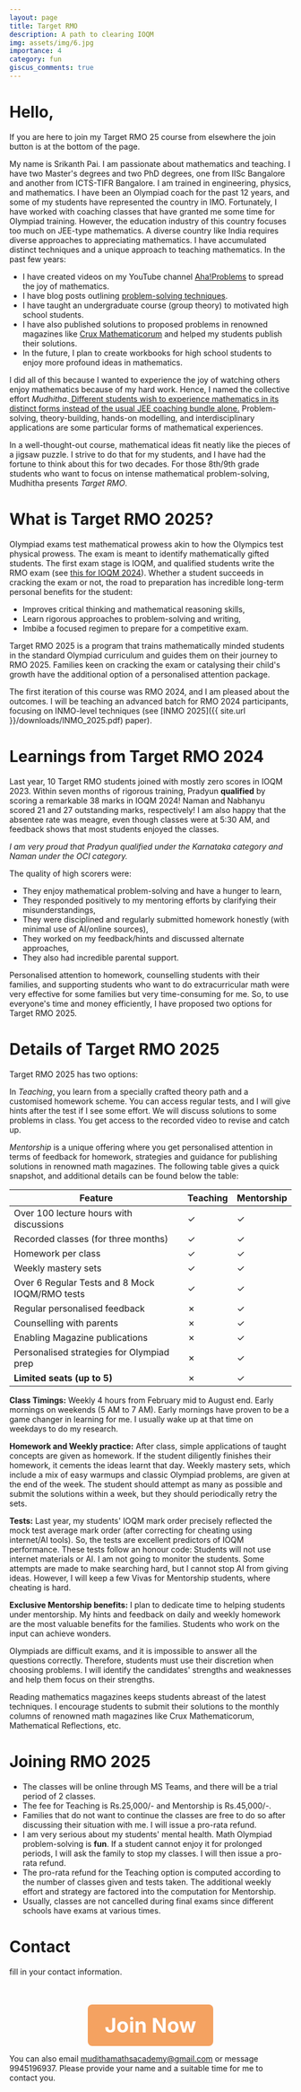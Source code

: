 ```yaml
---
layout: page
title: Target RMO
description: A path to clearing IOQM
img: assets/img/6.jpg
importance: 4
category: fun
giscus_comments: true
---
```


<!-- Optional CSS to style the button -->
<style>
  .join-button-container {
    text-align: center; /* Center the button */
    margin-top: 50px;    /* Add space above */
  }

  .join-button {
    font-size: 36px;        /* Large text size */
    font-weight: bold;      /* Bold letters */
    background-color: #f4a261;  /* Light orange background color */
    color: white;           /* White text color */
    padding: 15px 30px;     /* Add padding around the text */
    text-decoration: none;  /* Remove underline */
    border-radius: 8px;     /* Rounded corners */
    display: inline-block;  /* Make the link behave like a button */
    transition: background-color 0.3s ease; /* Smooth transition */
  }

  .join-button:hover {
    background-color: #e76f51;  /* Darker shade on hover */
  }
</style>

# Hello,

If you are here to join my Target RMO 25 course from elsewhere the join button is at the bottom of the page.

My name is Srikanth Pai. I am passionate about mathematics and teaching. I have two Master's degrees and two PhD degrees, one from IISc Bangalore and another from ICTS-TIFR Bangalore. I am trained in engineering, physics, and mathematics. I have been an Olympiad coach for the past 12 years, and some of my students have represented the country in IMO. Fortunately, I have worked with coaching classes that have granted me some time for Olympiad training. However, the education industry of this country focuses too much on JEE-type mathematics. A diverse country like India requires diverse approaches to appreciating mathematics. I have accumulated distinct techniques and a unique approach to teaching mathematics. In the past few years:

- I have created videos on my YouTube channel [Aha!Problems](https://www.youtube.com/channel/UCte6PsCjmIJXqVOgSEmO_vg) to spread the joy of mathematics.
- I have blog posts outlining [problem-solving techniques](https://srikanthbpai.github.io/blog/2024/Perfect-square-Olympiad/).
- I have taught an undergraduate course (group theory) to motivated high school students.
- I have also published solutions to proposed problems in renowned magazines like [Crux Mathematicorum](https://cms.math.ca/publications/crux/) and helped my students publish their solutions.
- In the future, I plan to create workbooks for high school students to enjoy more profound ideas in mathematics.

I did all of this because I wanted to experience the joy of watching others enjoy mathematics because of my hard work. Hence, I named the collective effort _Mudhitha_.<u> Different students wish to experience mathematics in its distinct forms instead of the usual JEE coaching bundle alone.</u> Problem-solving, theory-building, hands-on modelling, and interdisciplinary applications are some particular forms of mathematical experiences.

In a well-thought-out course, mathematical ideas fit neatly like the pieces of a jigsaw puzzle. I strive to do that for my students, and I have had the fortune to think about this for two decades. For those 8th/9th grade students who want to focus on intense mathematical problem-solving, Mudhitha presents _Target RMO_.

# What is Target RMO 2025?

Olympiad exams test mathematical prowess akin to how the Olympics test physical prowess. The exam is meant to identify mathematically gifted students. The first exam stage is IOQM, and qualified students write the RMO exam (see [this for IOQM 2024](https://olympiads.hbcse.tifr.res.in/about-olympiads/stages/mathematical-olympiad/)). Whether a student succeeds in cracking the exam or not, the road to preparation has incredible long-term personal benefits for the student:

- Improves critical thinking and mathematical reasoning skills,
- Learn rigorous approaches to problem-solving and writing,
- Imbibe a focused regimen to prepare for a competitive exam.

Target RMO 2025 is a program that trains mathematically minded students in the standard Olympiad curriculum and guides them on their journey to RMO 2025. Families keen on cracking the exam or catalysing their child's growth have the additional option of a personalised attention package.

The first iteration of this course was RMO 2024, and I am pleased about the outcomes. I will be teaching an advanced batch for RMO 2024 participants, focusing on INMO-level techniques (see [INMO 2025]({{ site.url }}/downloads/INMO_2025.pdf) paper).

# Learnings from Target RMO 2024

Last year, 10 Target RMO students joined with mostly zero scores in IOQM 2023. Within seven months of rigorous training, Pradyun **qualified** by scoring a remarkable 38 marks in IOQM 2024! Naman and Nabhanyu scored 21 and 27 outstanding marks, respectively! I am also happy that the absentee rate was meagre, even though classes were at 5:30 AM, and feedback shows that most students enjoyed the classes.

_I am very proud that Pradyun qualified under the Karnataka category and Naman under the OCI category._

The quality of high scorers were:

- They enjoy mathematical problem-solving and have a hunger to learn,
- They responded positively to my mentoring efforts by clarifying their misunderstandings,
- They were disciplined and regularly submitted homework honestly (with minimal use of AI/online sources),
- They worked on my feedback/hints and discussed alternate approaches,
- They also had incredible parental support.

Personalised attention to homework, counselling students with their families, and supporting students who want to do extracurricular math were very effective for some families but very time-consuming for me. So, to use everyone's time and money efficiently, I have proposed two options for Target RMO 2025.

# Details of Target RMO 2025

Target RMO 2025 has two options:

In _Teaching_, you learn from a specially crafted theory path and a customised homework scheme. You can access regular tests, and I will give hints after the test if I see some effort. We will discuss solutions to some problems in class. You get access to the recorded video to revise and catch up.

_Mentorship_ is a unique offering where you get personalised attention in terms of feedback for homework, strategies and guidance for publishing solutions in renowned math magazines. The following table gives a quick snapshot, and additional details can be found below the table:

| Feature                                        | Teaching | Mentorship |
| ---------------------------------------------- | -------- | ---------- |
| Over 100 lecture hours with discussions        | ✓        | ✓          |
| Recorded classes (for three months)            | ✓        | ✓          |
| Homework per class                             | ✓        | ✓          |
| Weekly mastery sets                            | ✓        | ✓          |
| Over 6 Regular Tests and 8 Mock IOQM/RMO tests | ✓        | ✓          |
| Regular personalised feedback                  | ✗        | ✓          |
| Counselling with parents                       | ✗        | ✓          |
| Enabling Magazine publications                 | ✗        | ✓          |
| Personalised strategies for Olympiad prep      | ✗        | ✓          |
| **Limited seats** **(up to 5)**                | ✗        | ✓          |

**Class Timings:** Weekly 4 hours from February mid to August end. Early mornings on weekends (5 AM to 7 AM). Early mornings have proven to be a game changer in learning for me. I usually wake up at that time on weekdays to do my research.

**Homework and Weekly practice:** After class, simple applications of taught concepts are given as homework. If the student diligently finishes their homework, it cements the ideas learnt that day. Weekly mastery sets, which include a mix of easy warmups and classic Olympiad problems, are given at the end of the week. The student should attempt as many as possible and submit the solutions within a week, but they should periodically retry the sets.

**Tests:** Last year, my students' IOQM mark order precisely reflected the mock test average mark order (after correcting for cheating using internet/AI tools). So, the tests are excellent predictors of IOQM performance. These tests follow an honour code: Students will not use internet materials or AI. I am not going to monitor the students. Some attempts are made to make searching hard, but I cannot stop AI from giving ideas. However, I will keep a few Vivas for Mentorship students, where cheating is hard.

**Exclusive Mentorship benefits:** I plan to dedicate time to helping students under mentorship. My hints and feedback on daily and weekly homework are the most valuable benefits for the families. Students who work on the input can achieve wonders.

Olympiads are difficult exams, and it is impossible to answer all the questions correctly. Therefore, students must use their discretion when choosing problems. I will identify the candidates' strengths and weaknesses and help them focus on their strengths.

Reading mathematics magazines keeps students abreast of the latest techniques. I encourage students to submit their solutions to the monthly columns of renowned math magazines like Crux Mathematicorum, Mathematical Reflections, etc.

# Joining RMO 2025

- The classes will be online through MS Teams, and there will be a trial period of 2 classes.
- The fee for Teaching is Rs.25,000/- and Mentorship is Rs.45,000/-.
- Families that do not want to continue the classes are free to do so after discussing their situation with me. I will issue a pro-rata refund.
- I am very serious about my students' mental health. Math Olympiad problem-solving is **fun**. If a student cannot enjoy it for prolonged periods, I will ask the family to stop my classes. I will then issue a pro-rata refund.
- The pro-rata refund for the Teaching option is computed according to the number of classes given and tests taken. The additional weekly effort and strategy are factored into the computation for Mentorship.
- Usually, classes are not cancelled during final exams since different schools have exams at various times.

# Contact

fill in your contact information.

 <div class="join-button-container">
	  <a href="https://forms.gle/4LnU69nBVRZr1cSf7" class="join-button" target="_blank">Join Now</a>
</div>

You can also email mudithamathsacademy@gmail.com or message 9945196937. Please provide your name and a suitable time for me to contact you.
